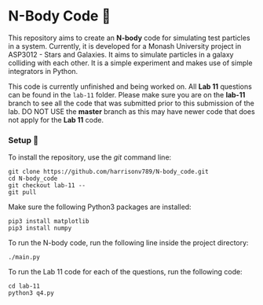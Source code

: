 # N-Body Code :apple:

This repository aims to create an **N-body** code for simulating test particles in a system. Currently, it is developed for a Monash University project in ASP3012 - Stars and Galaxies. It aims to simulate particles in a galaxy colliding with each other. It is a simple experiment and makes use of simple integrators in Python.

This code is currently unfinished and being worked on. All **Lab 11** questions can be found in the `lab-11` folder. Please make sure you are on the **lab-11** branch to see all the code that was submitted prior to this submission of the lab. DO NOT USE the **master** branch as this may have newer code that does not apply for the **Lab 11** code.

### Setup :scroll:

To install the repository, use the *git* command line:

```
git clone https://github.com/harrisonv789/N-body_code.git
cd N-body_code
git checkout lab-11 --
git pull
```

Make sure the following Python3 packages are installed:

```
pip3 install matplotlib
pip3 install numpy
```

To run the N-body code, run the following line inside the project directory:
```
./main.py
```

To run the Lab 11 code for each of the questions, run the following code:
```
cd lab-11
python3 q4.py
```